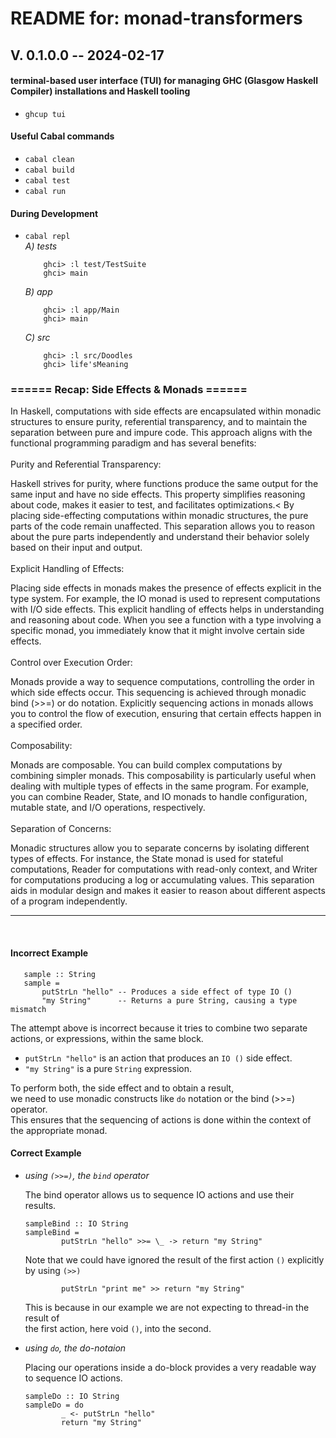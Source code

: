 # README for: monad-transformers

## V. 0.1.0.0 -- 2024-02-17

#### terminal-based user interface (TUI) for managing GHC (Glasgow Haskell Compiler) installations and Haskell tooling
* `ghcup tui`

#### Useful Cabal commands
* `cabal clean`
* `cabal build`
* `cabal test`
* `cabal run`

#### During Development
* `cabal repl`<br>
    _A) tests_
	```
		ghci> :l test/TestSuite
		ghci> main
	```
    _B) app_
	```
		ghci> :l app/Main
		ghci> main
	```
	_C) src_
	```
		ghci> :l src/Doodles
		ghci> life'sMeaning
	```



###    ====== Recap: Side Effects & Monads ======

In Haskell, computations with side effects are encapsulated within monadic structures to ensure purity, referential transparency, and to maintain the separation between pure and impure code. This approach aligns with the functional programming paradigm and has several benefits:
<br><br>
Purity and Referential Transparency:<br>

Haskell strives for purity, where functions produce the same output for the same input and have no side effects. This property simplifies reasoning about code, makes it easier to test, and facilitates optimizations.<
By placing side-effecting computations within monadic structures, the pure parts of the code remain unaffected. This separation allows you to reason about the pure parts independently and understand their behavior solely based on their input and output.<br><br>
Explicit Handling of Effects:<br>

Placing side effects in monads makes the presence of effects explicit in the type system. For example, the IO monad is used to represent computations with I/O side effects.
This explicit handling of effects helps in understanding and reasoning about code. When you see a function with a type involving a specific monad, you immediately know that it might involve certain side effects.<br><br>
Control over Execution Order:<br>

Monads provide a way to sequence computations, controlling the order in which side effects occur. This sequencing is achieved through monadic bind (>>=) or do notation.
Explicitly sequencing actions in monads allows you to control the flow of execution, ensuring that certain effects happen in a specified order.<br><br>
Composability:<br>

Monads are composable. You can build complex computations by combining simpler monads. This composability is particularly useful when dealing with multiple types of effects in the same program.
For example, you can combine Reader, State, and IO monads to handle configuration, mutable state, and I/O operations, respectively.<br><br>
Separation of Concerns:<br>

Monadic structures allow you to separate concerns by isolating different types of effects. For instance, the State monad is used for stateful computations, Reader for computations with read-only context, and Writer for computations producing a log or accumulating values.
This separation aids in modular design and makes it easier to reason about different aspects of a program independently.


---
<br>

#### Incorrect Example
```
   sample :: String
   sample = 
       putStrLn "hello" -- Produces a side effect of type IO ()
       "my String"      -- Returns a pure String, causing a type mismatch
```
The attempt above is incorrect because it tries to combine two separate actions, or 
expressions, within the same block. <br>
* `putStrLn "hello"` is an action that produces an `IO ()` side effect. <br>
* `"my String"` is a pure `String` expression. <br>


To perform both, the side effect and to obtain a result, <br> 
we need to use monadic constructs like `do` notation or the bind (>>=) operator. <br>
This ensures that the sequencing of actions is done within the context of the appropriate monad.<br>

#### Correct Example
* _using `(>>=)`, the `bind` operator_

	The bind operator allows us to sequence IO actions and use their results.<br>
	``` 
	sampleBind :: IO String
	sampleBind = 
			putStrLn "hello" >>= \_ -> return "my String"
	```
	Note that we could have ignored the result of the first action `()` explicitly by using `(>>)`<br>
	``` 
			putStrLn "print me" >> return "my String"    
	``` 
	This is because in our example we are not expecting to thread-in the result of<br>
	the first action, here void `()`, into the second.

* _using `do`, the do-notaion_

	Placing our operations inside a do-block provides a very readable way to sequence IO actions.<br>
	``` 
	sampleDo :: IO String
	sampleDo = do
			_ <- putStrLn "hello"
			return "my String"
	```  